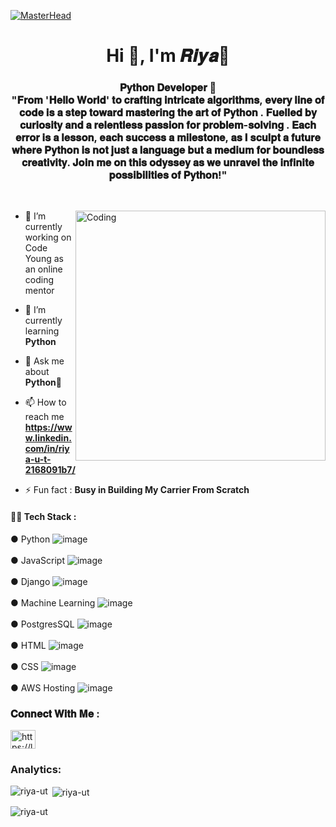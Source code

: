 [![MasterHead](https://i.imgur.com/ALrQfMc.gif)](https://rishavchanda.io)
<h1 align="center">Hi 👋, I'm 𝑹𝒊𝒚𝒂💙</h1>
<h3 align="center">𝐏𝐲𝐭𝐡𝐨𝐧 𝐃𝐞𝐯𝐞𝐥𝐨𝐩𝐞𝐫 🤖<br> "𝐅𝐫𝐨𝐦 '𝐇𝐞𝐥𝐥𝐨 𝐖𝐨𝐫𝐥𝐝' 𝐭𝐨 𝐜𝐫𝐚𝐟𝐭𝐢𝐧𝐠 𝐢𝐧𝐭𝐫𝐢𝐜𝐚𝐭𝐞 𝐚𝐥𝐠𝐨𝐫𝐢𝐭𝐡𝐦𝐬, 𝐞𝐯𝐞𝐫𝐲 𝐥𝐢𝐧𝐞 𝐨𝐟 𝐜𝐨𝐝𝐞 𝐢𝐬 𝐚 𝐬𝐭𝐞𝐩 𝐭𝐨𝐰𝐚𝐫𝐝 𝐦𝐚𝐬𝐭𝐞𝐫𝐢𝐧𝐠 𝐭𝐡𝐞 𝐚𝐫𝐭 𝐨𝐟 𝐏𝐲𝐭𝐡𝐨𝐧 . 𝐅𝐮𝐞𝐥𝐥𝐞𝐝 𝐛𝐲 𝐜𝐮𝐫𝐢𝐨𝐬𝐢𝐭𝐲 𝐚𝐧𝐝 𝐚 𝐫𝐞𝐥𝐞𝐧𝐭𝐥𝐞𝐬𝐬 𝐩𝐚𝐬𝐬𝐢𝐨𝐧 𝐟𝐨𝐫 𝐩𝐫𝐨𝐛𝐥𝐞𝐦-𝐬𝐨𝐥𝐯𝐢𝐧𝐠 . 𝐄𝐚𝐜𝐡 𝐞𝐫𝐫𝐨𝐫 𝐢𝐬 𝐚 𝐥𝐞𝐬𝐬𝐨𝐧, 𝐞𝐚𝐜𝐡 𝐬𝐮𝐜𝐜𝐞𝐬𝐬 𝐚 𝐦𝐢𝐥𝐞𝐬𝐭𝐨𝐧𝐞, 𝐚𝐬 𝐈 𝐬𝐜𝐮𝐥𝐩𝐭 𝐚 𝐟𝐮𝐭𝐮𝐫𝐞 𝐰𝐡𝐞𝐫𝐞 𝐏𝐲𝐭𝐡𝐨𝐧 𝐢𝐬 𝐧𝐨𝐭 𝐣𝐮𝐬𝐭 𝐚 𝐥𝐚𝐧𝐠𝐮𝐚𝐠𝐞 𝐛𝐮𝐭 𝐚 𝐦𝐞𝐝𝐢𝐮𝐦 𝐟𝐨𝐫 𝐛𝐨𝐮𝐧𝐝𝐥𝐞𝐬𝐬 𝐜𝐫𝐞𝐚𝐭𝐢𝐯𝐢𝐭𝐲. 𝐉𝐨𝐢𝐧 𝐦𝐞 𝐨𝐧 𝐭𝐡𝐢𝐬 𝐨𝐝𝐲𝐬𝐬𝐞𝐲 𝐚𝐬 𝐰𝐞 𝐮𝐧𝐫𝐚𝐯𝐞𝐥 𝐭𝐡𝐞 𝐢𝐧𝐟𝐢𝐧𝐢𝐭𝐞 𝐩𝐨𝐬𝐬𝐢𝐛𝐢𝐥𝐢𝐭𝐢𝐞𝐬 𝐨𝐟 𝐏𝐲𝐭𝐡𝐨𝐧!"</h3>
<p class="big">
<br>
</p>

<img align="right" alt="Coding" width="400" src="https://www.analyticsinsight.net/wp-content/uploads/2020/03/AI_Animated.gif">


- 🔭 I’m currently working on Code Young as an online coding mentor
  
- 🌱 I’m currently learning **Python**

- 💬 Ask me about **Python🧠**

- 📫 How to reach me **https://www.linkedin.com/in/riya-u-t-2168091b7/**

- ⚡ Fun fact : **Busy in Building My Carrier From Scratch**

#### 👩‍💻 Tech Stack : 
 ● Python  ![image](https://github.com/thekurup/thekurup/assets/91071122/033245a7-a4cb-414a-8af5-94748e6150f6)<br>
 <br> ● JavaScript  ![image](https://github.com/thekurup/thekurup/assets/91071122/e55f7d7e-c8e1-4e11-be62-b68e39dfe3c4)<br>
 <br> ● Django  ![image](https://github.com/thekurup/thekurup/assets/91071122/09da9341-093d-46b0-ab0d-e2d8becc6487)<br>
 <br> ● Machine Learning  ![image](https://github.com/thekurup/thekurup/assets/91071122/830675b8-9c62-41e5-9159-a620a1b9cf47)<br>
<br> ● PostgresSQL  ![image](https://github.com/thekurup/thekurup/assets/91071122/e1e13d66-d0df-45ca-8833-f4f4fa0d218f)<br>
<br> ● HTML  ![image](https://github.com/thekurup/thekurup/assets/91071122/2387339c-1f30-4473-ac7e-d23dbd55e349)<br>
<br> ● CSS  ![image](https://github.com/thekurup/thekurup/assets/91071122/ee4e0597-a3b9-46ab-87be-953570a6f907)<br>
<Br> ● AWS Hosting  ![image](https://github.com/thekurup/thekurup/assets/91071122/fd8cf33d-53fd-43ed-bbff-90fa6816c6ca)<br>

<h3 align="left">𝐂𝐨𝐧𝐧𝐞𝐜𝐭 𝐖𝐢𝐭𝐡 𝐌𝐞 :</h3>
<p align="left">
<a href="https://linkedin.com/in/arjun-kurup/" target="blank"><img align="center" src="https://raw.githubusercontent.com/rahuldkjain/github-profile-readme-generator/master/src/images/icons/Social/linked-in-alt.svg" alt="https://linkedin.com/in/arjun-kurup/" height="30" width="40" /></a>
</p>

<h3 align="left">Analytics:</h3>
<p><img align="left" src="https://github-readme-stats.vercel.app/api/top-langs?username=riya-ut&show_icons=true&locale=en&layout=compact" alt="riya-ut" /></p>

<p>&nbsp;<img align="center" src="https://github-readme-stats.vercel.app/api?username=riya-ut&show_icons=true&locale=en" alt="riya-ut" /></p>

<p><img align="center" src="https://github-readme-streak-stats.herokuapp.com/?user=riya-ut&" alt="riya-ut" /></p>

